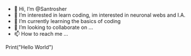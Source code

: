 - 👋 Hi, I’m @Santrosher
- 👀 I’m interested in learn coding, im interested in neuronal webs and I.A.
- 🌱 I’m currently learning the basics of coding
- 💞️ I’m looking to collaborate on ...
- 📫 How to reach me ...

<!---
Santrosher/Santrosher is a ✨ special ✨ repository because its `README.md` (this file) appears on your GitHub profile.
You can click the Preview link to take a look at your changes.
--->
Print("Hello World")
